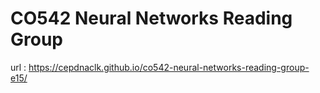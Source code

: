 # CO542 Neural Networks Reading Group

url : https://cepdnaclk.github.io/co542-neural-networks-reading-group-e15/